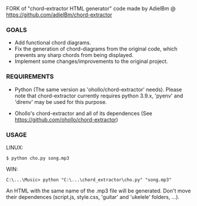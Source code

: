 FORK of "chord-extractor HTML generator" code made by AdielBm @ https://github.com/adielBm/chord-extractor

### GOALS
- Add functional chord diagrams.
- Fix the generation of chord-diagrams from the original code, which prevents any sharp chords from being displayed.
- Implement some changes/improvements to the original project.

  

### REQUIREMENTS
- Python (The same version as 'ohollo/chord-extractor' needs).
Please note that chord-extractor currently requires python 3.9.x, 'pyenv' and 'direnv' may be used for this purpose.

- Ohollo's chord-extractor and all of its dependences (See https://github.com/ohollo/chord-extractor)


### USAGE

LINUX:
```
$ python cho.py song.mp3
```
WIN:
```
C:\...\Music> python "C:\...\chord_extractor\cho.py" "song.mp3"
```

An HTML with the same name of the .mp3 file will be generated.
Don't move their dependences (script.js, style.css, 'guitar' and 'ukelele' folders, ...).
